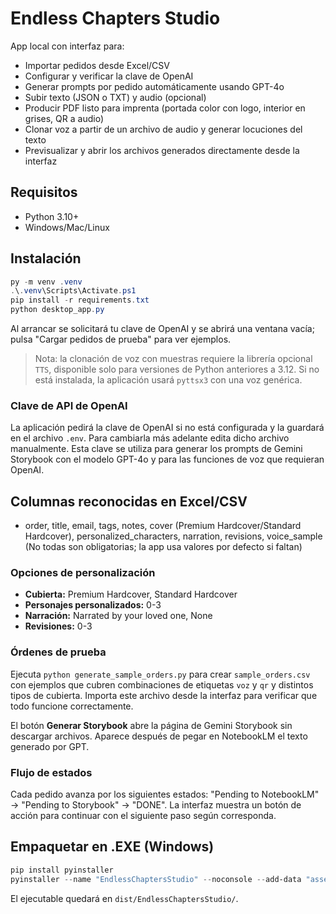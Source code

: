 
# Endless Chapters Studio

App local con interfaz para:
- Importar pedidos desde Excel/CSV
- Configurar y verificar la clave de OpenAI
- Generar prompts por pedido automáticamente usando GPT-4o
- Subir texto (JSON o TXT) y audio (opcional)
- Producir PDF listo para imprenta (portada color con logo, interior en grises, QR a audio)
- Clonar voz a partir de un archivo de audio y generar locuciones del texto
- Previsualizar y abrir los archivos generados directamente desde la interfaz

## Requisitos
- Python 3.10+
- Windows/Mac/Linux

## Instalación
```powershell
py -m venv .venv
.\.venv\Scripts\Activate.ps1
pip install -r requirements.txt
python desktop_app.py
```
Al arrancar se solicitará tu clave de OpenAI y se abrirá una ventana vacía; pulsa "Cargar pedidos de prueba" para ver ejemplos.

> Nota: la clonación de voz con muestras requiere la librería opcional `TTS`, disponible solo para versiones de Python anteriores a 3.12. Si no está instalada, la aplicación usará `pyttsx3` con una voz genérica.

### Clave de API de OpenAI

La aplicación pedirá la clave de OpenAI si no está configurada y la guardará en el archivo `.env`. Para cambiarla más adelante edita dicho archivo manualmente. Esta clave se utiliza para generar los prompts de Gemini Storybook con el modelo GPT-4o y para las funciones de voz que requieran OpenAI.

## Columnas reconocidas en Excel/CSV
- order, title, email, tags, notes, cover (Premium Hardcover/Standard Hardcover), personalized_characters, narration, revisions, voice_sample
(No todas son obligatorias; la app usa valores por defecto si faltan)

### Opciones de personalización
- **Cubierta:** Premium Hardcover, Standard Hardcover
- **Personajes personalizados:** 0-3
- **Narración:** Narrated by your loved one, None
- **Revisiones:** 0-3

### Órdenes de prueba

Ejecuta `python generate_sample_orders.py` para crear `sample_orders.csv` con ejemplos que cubren combinaciones de etiquetas `voz` y `qr` y distintos tipos de cubierta. Importa este archivo desde la interfaz para verificar que todo funcione correctamente.

El botón **Generar Storybook** abre la página de Gemini Storybook sin descargar archivos. Aparece después de pegar en NotebookLM el texto generado por GPT.

### Flujo de estados
Cada pedido avanza por los siguientes estados: "Pending to NotebookLM" → "Pending to Storybook" → "DONE". La interfaz muestra un botón de acción para continuar con el siguiente paso según corresponda.

## Empaquetar en .EXE (Windows)
```powershell
pip install pyinstaller
pyinstaller --name "EndlessChaptersStudio" --noconsole --add-data "assets;assets" main.py
```
El ejecutable quedará en `dist/EndlessChaptersStudio/`.
